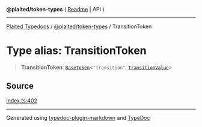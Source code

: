 **@plaited/token-types** ( [Readme](../README.md) \| API )

***

[Plaited Typedocs](../../../modules.md) / [@plaited/token-types](../modules.md) / TransitionToken

# Type alias: TransitionToken

> **TransitionToken**: [`BaseToken`](BaseToken.md)\<`"transition"`, [`TransitionValue`](TransitionValue.md)\>

## Source

[index.ts:402](https://github.com/plaited/plaited/blob/d85458a/libs/token-types/src/index.ts#L402)

***

Generated using [typedoc-plugin-markdown](https://www.npmjs.com/package/typedoc-plugin-markdown) and [TypeDoc](https://typedoc.org/)
